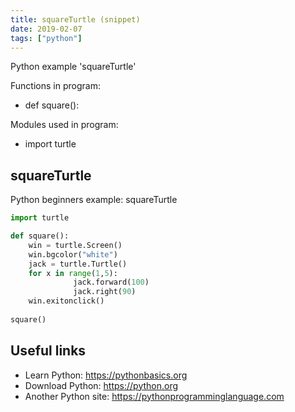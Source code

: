 ```yaml
---
title: squareTurtle (snippet)
date: 2019-02-07
tags: ["python"]
---
```

Python example 'squareTurtle'

Functions in program: 
* def square():

Modules used in program: 
* import turtle

## squareTurtle

Python beginners example: squareTurtle

```python
import turtle

def square():
    win = turtle.Screen()
    win.bgcolor("white")
    jack = turtle.Turtle()
    for x in range(1,5):
              jack.forward(100)
              jack.right(90)
    win.exitonclick()
       
square()      


```

## Useful links

- Learn Python: https://pythonbasics.org
- Download Python: https://python.org
- Another Python site: https://pythonprogramminglanguage.com
